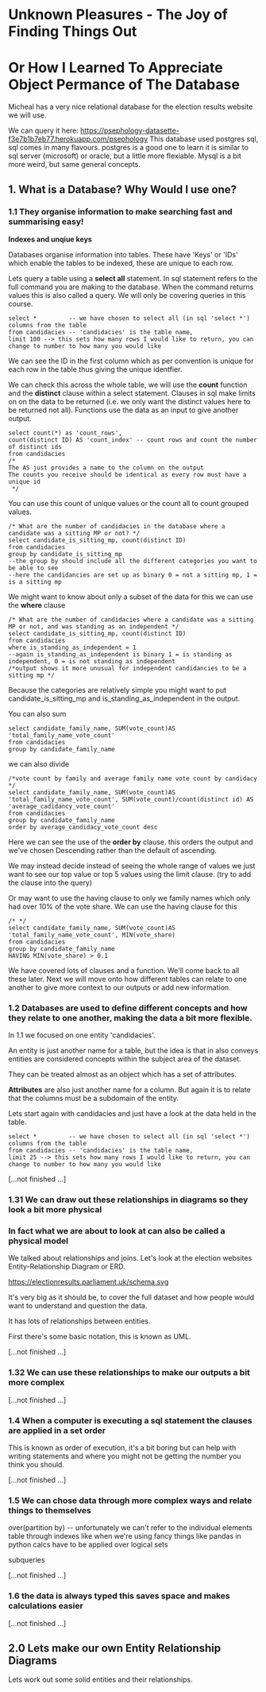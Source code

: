 # Unknown Pleasures - The Joy of Finding Things Out 
# Or How I Learned To Appreciate Object Permance of The Database

Micheal has a very nice relational database for the election results website we will use.

We can query it here: https://psephology-datasette-f3e7b1b7eb77.herokuapp.com/psephology
This database used postgres sql, sql comes in many flavours. postgres is a good one to learn it is similar to sql server (microsoft) or oracle, but a little more flexiable. Mysql is a bit more weird, but same general concepts.

## 1. What is a Database? Why Would I use one?

### 1.1 They organise information to make searching fast and summarising easy!
__Indexes and unqiue keys__

Databases organise information into tables. These have 'Keys' or 'IDs' which enable the tables to be indexed, these are unique to each row.

Lets query a table using a __select all__ statement. In sql statement refers to the full command you are making to the database. When the command returns values this is also called a query. We will only be covering queries in this course.

```
select *         -- we have chosen to select all (in sql 'select *') columns from the table
from candidacies -- 'candidacies' is the table name,  
limit 100 --> this sets how many rows I would like to return, you can change to number to how many you would like
```

We can see the ID in the first column which as per convention is unique for each row in the table thus giving the unique identfier.

We can check this across the whole table, we will use the __count__ function and the __distinct__ clause within a select statement. 
Clauses in sql make limits on on the data to be returned (i.e. we only want the distinct values here to be returned not all). Functions use the data as an input to give another output.

```
select count(*) as 'count_rows', 
count(distinct ID) AS 'count_index' -- count rows and count the number of distinct ids
from candidacies
/*
The AS just provides a name to the column on the output
The counts you receive should be identical as every row must have a unique id
 */
```

You can use this count of unique values or the count all to count grouped values.

```
/* What are the number of candidacies in the database where a candidate was a sitting MP or not? */
select candidate_is_sitting_mp, count(distinct ID) 
from candidacies
group by candidate_is_sitting_mp 
--the group by should include all the different categories you want to be able to see
--here the candidancies are set up as binary 0 = not a sitting mp, 1 = is a sitting mp
```

We might want to know about only a subset of the data for this we can use the __where__ clause

```
/* What are the number of candidacies where a candidate was a sitting MP or not, and was standing as an independent */
select candidate_is_sitting_mp, count(distinct ID) 
from candidacies
where is_standing_as_independent = 1
--again is_standing_as_independent is binary 1 = is standing as independent, 0 = is not standing as independent
/*output shows it more unusual for independent candidancies to be a sitting mp */
```

Because the categories are relatively simple you might want to put candidate_is_sitting_mp and is_standing_as_independent in the output.

You can also sum
```
select candidate_family_name, SUM(vote_count)AS 'total_family_name_vote_count'
from candidacies
group by candidate_family_name

```

we can also divide

```
/*vote count by family and average family name vote count by candidacy */
select candidate_family_name, SUM(vote_count)AS 'total_family_name_vote_count', SUM(vote_count)/count(distinct id) AS 'average_cadidancy_vote_count'
from candidacies
group by candidate_family_name
order by average_candidacy_vote_count desc

```

Here we can see the use of the __order by__ clause. this orders the output and we've chosen Descending rather than the default of ascending.


We may instead decide instead of seeing the whole range of values we just want to see our top value or top 5 values using the limit clause. (try to add the clause into the query)

Or may want to use the having clause to only we family names which only had over 10% of the vote share. We can use the having clause for this

```
/* */
select candidate_family_name, SUM(vote_count)AS 'total_family_name_vote_count', MIN(vote_share)
from candidacies
group by candidate_family_name
HAVING MIN(vote_share) > 0.1
```

We have covered lots of clauses and a function. We'll come back to all these later. 
Next we will move onto how different tables can relate to one another to give more context to our outputs or add new information.


### 1.2 Databases are used to define different concepts and how they relate to one another, making the data a bit more flexible.

In 1.1 we focused on one entity 'candidacies'. 

An entity is just another name for a table, but the idea is that in also conveys entities are considered concepts within the subject area of the dataset. 

They can be treated almost as an object which has a set of attributes. 

**Attributes** are also just another name for a column. But again it is to relate that the columns must be a subdomain of the entity.

Lets start again with candidacies and just have a look at the data held in the table.

```
select *         -- we have chosen to select all (in sql 'select *') columns from the table
from candidacies -- 'candidacies' is the table name,  
limit 25 --> this sets how many rows I would like to return, you can change to number to how many you would like
```

[...not finished ...]


### 1.31 We can draw out these relationships in diagrams so they look a bit more physical
### In fact what we are about to look at can also be called a __physical__ model

We talked about relationships and joins. Let's look at the election websites Entity-Relationship Diagram or ERD.

https://electionresults.parliament.uk/schema.svg

It's very big as it should be, to cover the full dataset and how people would want to understand and question the data.

It has lots of relationships between entities.

First there's some basic notation, this is known as UML.

[...not finished ...]

### 1.32 We can use these relationships to make our outputs a bit more complex

[...not finished ...]

### 1.4 When a computer is executing a sql statement the clauses are applied in a set order

This is known as order of execution, it's a bit boring but can help with writing statements and where you might not be getting the number you think you should.

[...not finished ...]

### 1.5 We can chose data through more complex ways and relate things to themselves
 

over(partition by) -- unfortunately we can't refer to the individual elements table through indexes like when we're using fancy things like pandas in python calcs have to be applied over logical sets

subqueries

[...not finished ...]

### 1.6 the data is always typed this saves space and makes calculations easier


[...not finished ...]

## 2.0 Lets make our own Entity Relationship Diagrams

Lets work out some solid entities and their relationships.



